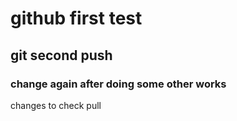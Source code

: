 # github first test
## git second push
### change again after doing some other works 
changes to check pull
 